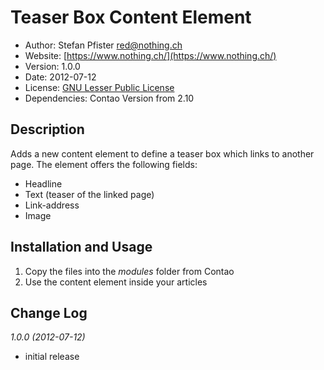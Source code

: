 # Teaser Box Content Element

* Author:		Stefan Pfister [red@nothing.ch](red@nothing.ch)
* Website: 		[https://www.nothing.ch/](https://www.nothing.ch/)
* Version: 		1.0.0
* Date: 		2012-07-12
* License: 		[GNU Lesser Public License](http://opensource.org/licenses/lgpl-3.0.html)
* Dependencies:	Contao Version from 2.10

## Description
Adds a new content element to define a teaser box which links to another page. The element offers the following fields:
* Headline
* Text (teaser of the linked page)
* Link-address
* Image

## Installation and Usage
1. Copy the files into the _modules_ folder from Contao
2. Use the content element inside your articles

## Change Log

*1.0.0 (2012-07-12)*

* initial release